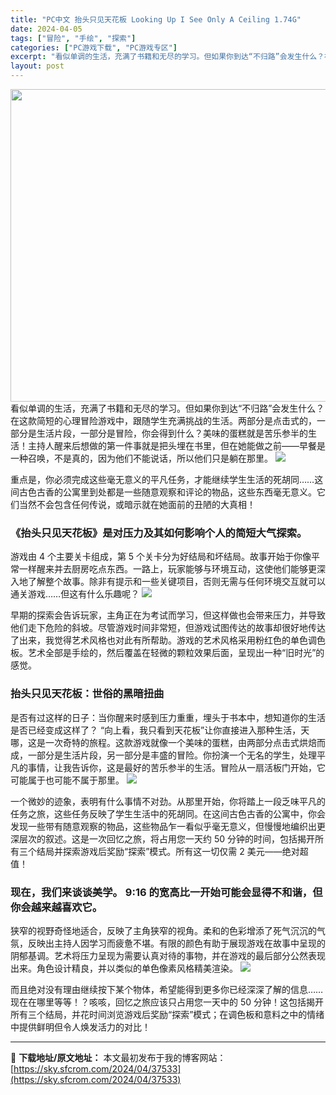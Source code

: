 ```yaml
---
title: "PC中文 抬头只见天花板 Looking Up I See Only A Ceiling 1.74G"
date: 2024-04-05
tags: ["冒险", "手绘", "探索"]
categories: ["PC游戏下载", "PC游戏专区"]
excerpt: "看似单调的生活，充满了书籍和无尽的学习。但如果你到达“不归路”会发生什么？在这款简短的心理冒险游戏中，跟随学生充满挑战的生活。两部分是点击式的，一部分是生活片段，一部分是冒险，你会得到什么？美味的蛋糕就是苦乐参半的生活！主持人醒来后想做的第一件事就是把头埋在书里，但在她能做之前——早餐是一种召唤，不&hellip;"
layout: post
---
```


<img class="size-full wp-image-37534 aligncenter" src="https://sky.sfcrom.com/wp-content/uploads/2024/04/20240405124314-30399.jpeg" alt="" width="1200" height="500" />
看似单调的生活，充满了书籍和无尽的学习。但如果你到达“不归路”会发生什么？在这款简短的心理冒险游戏中，跟随学生充满挑战的生活。两部分是点击式的，一部分是生活片段，一部分是冒险，你会得到什么？美味的蛋糕就是苦乐参半的生活！主持人醒来后想做的第一件事就是把头埋在书里，但在她能做之前——早餐是一种召唤，不是真的，因为他们不能说话，所以他们只是躺在那里。

<img src="https://sky.sfcrom.com/wp-content/uploads/2024/04/20240405124316-ad1c9.jpeg" />

重点是，你必须完成这些毫无意义的平凡任务，才能继续学生生活的死胡同……这间古色古香的公寓里到处都是一些随意观察和评论的物品，这些东西毫无意义。它们当然不会包含任何传说，或暗示就在她面前的丑陋的大真相！
<h3>《抬头只见天花板》是对压力及其如何影响个人的简短大气探索。</h3>
游戏由 4 个主要关卡组成，第 5 个关卡分为好结局和坏结局。故事开始于你像平常一样醒来并去厨房吃点东西。一路上，玩家能够与环境互动，这使他们能够更深入地了解整个故事。除非有提示和一些关键项目，否则无需与任何环境交互就可以通关游戏……但这有什么乐趣呢？

<img src="https://sky.sfcrom.com/wp-content/uploads/2024/04/20240405124319-c86a9.jpeg" />

早期的探索会告诉玩家，主角正在为考试而学习，但这样做也会带来压力，并导致他们走下危险的斜坡。尽管游戏时间非常短，但游戏试图传达的故事却很好地传达了出来，我觉得艺术风格也对此有所帮助。游戏的艺术风格采用粉红色的单色调色板。艺术全部是手绘的，然后覆盖在轻微的颗粒效果后面，呈现出一种“旧时光”的感觉。
<h3>抬头只见天花板：世俗的黑暗扭曲</h3>
是否有过这样的日子：当你醒来时感到压力重重，埋头于书本中，想知道你的生活是否已经变成这样了？ “向上看，我只看到天花板”让你直接进入那种生活，天哪，这是一次奇特的旅程。这款游戏就像一个美味的蛋糕，由两部分点击式烘焙而成，一部分是生活片段，另一部分是丰盛的冒险。你扮演一个无名的学生，处理平凡的事情，让我告诉你，这是最好的苦乐参半的生活。冒险从一扇活板门开始，它可能属于也可能不属于那里。

<img src="https://sky.sfcrom.com/wp-content/uploads/2024/04/20240405124323-29f5f.jpeg" />

一个微妙的迹象，表明有什么事情不对劲。从那里开始，你将踏上一段乏味平凡的任务之旅，这些任务反映了学生生活中的死胡同。在这间古色古香的公寓中，你会发现一些带有随意观察的物品，这些物品乍一看似乎毫无意义，但慢慢地编织出更深层次的叙述。这是一次回忆之旅，将占用您一天约 50 分钟的时间，包括揭开所有三个结局并探索游戏后奖励“探索”模式。所有这一切仅需 2 美元——绝对超值！
<h3>现在，我们来谈谈美学。 9:16 的宽高比一开始可能会显得不和谐，但你会越来越喜欢它。</h3>
狭窄的视野奇怪地适合，反映了主角狭窄的视角。柔和的色彩增添了死气沉沉的气氛，反映出主持人因学习而疲惫不堪。有限的颜色有助于展现游戏在故事中呈现的阴郁基调。艺术将压力呈现为需要认真对待的事物，并在游戏的最后部分公然表现出来。角色设计精良，并以类似的单色像素风格精美渲染。

<img src="https://sky.sfcrom.com/wp-content/uploads/2024/04/20240405124326-9aa6a.jpeg" />

而且绝对没有理由继续按下某个物体，希望能得到更多你已经深深了解的信息……现在在哪里等等！？咳咳，回忆之旅应该只占用您一天中的 50 分钟！这包括揭开所有三个结局，并花时间浏览游戏后奖励“探索”模式；在调色板和意料之中的情绪中提供鲜明但令人焕发活力的对比！

---
📖 **下载地址/原文地址：** 本文最初发布于我的博客网站：[https://sky.sfcrom.com/2024/04/37533](https://sky.sfcrom.com/2024/04/37533)
